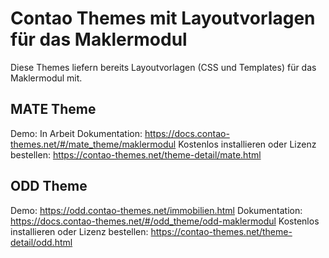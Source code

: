 # Contao Themes mit Layoutvorlagen für das Maklermodul

Diese Themes liefern bereits Layoutvorlagen (CSS und Templates) für das Maklermodul mit.

## MATE Theme

Demo: In Arbeit
Dokumentation: https://docs.contao-themes.net/#/mate_theme/maklermodul
Kostenlos installieren oder Lizenz bestellen: https://contao-themes.net/theme-detail/mate.html

## ODD Theme

Demo: https://odd.contao-themes.net/immobilien.html
Dokumentation: https://docs.contao-themes.net/#/odd_theme/odd-maklermodul
Kostenlos installieren oder Lizenz bestellen: https://contao-themes.net/theme-detail/odd.html
